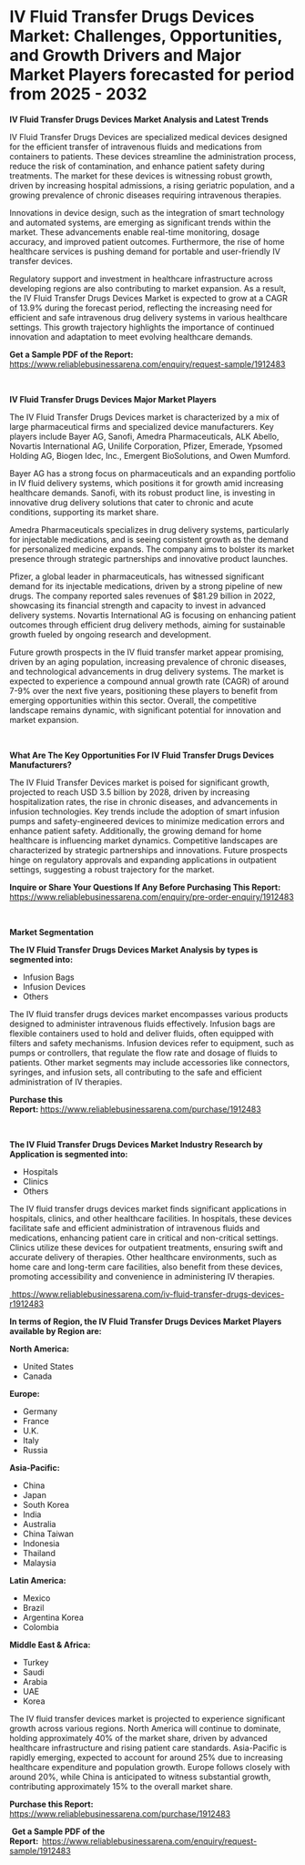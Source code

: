 <p><h1>IV Fluid Transfer Drugs Devices Market: Challenges, Opportunities, and Growth Drivers and Major Market Players forecasted for period from 2025 - 2032</h1></p><p><strong>IV Fluid Transfer Drugs Devices Market Analysis and Latest Trends</strong></p>
<p><p>IV Fluid Transfer Drugs Devices are specialized medical devices designed for the efficient transfer of intravenous fluids and medications from containers to patients. These devices streamline the administration process, reduce the risk of contamination, and enhance patient safety during treatments. The market for these devices is witnessing robust growth, driven by increasing hospital admissions, a rising geriatric population, and a growing prevalence of chronic diseases requiring intravenous therapies.</p><p>Innovations in device design, such as the integration of smart technology and automated systems, are emerging as significant trends within the market. These advancements enable real-time monitoring, dosage accuracy, and improved patient outcomes. Furthermore, the rise of home healthcare services is pushing demand for portable and user-friendly IV transfer devices. </p><p>Regulatory support and investment in healthcare infrastructure across developing regions are also contributing to market expansion. As a result, the IV Fluid Transfer Drugs Devices Market is expected to grow at a CAGR of 13.9% during the forecast period, reflecting the increasing need for efficient and safe intravenous drug delivery systems in various healthcare settings. This growth trajectory highlights the importance of continued innovation and adaptation to meet evolving healthcare demands.</p></p>
<p><strong>Get a Sample PDF of the Report:&nbsp;</strong> <a href="https://www.reliablebusinessarena.com/enquiry/request-sample/1912483?utm_campaign=3209&utm_medium=2&utm_source=Github&utm_content=ia&utm_term=16042025&utm_id=iv-fluid-transfer-drugs-devices">https://www.reliablebusinessarena.com/enquiry/request-sample/1912483</a></p>
<p>&nbsp;</p>
<p><strong>IV Fluid Transfer Drugs Devices Major Market Players</strong></p>
<p><p>The IV Fluid Transfer Drugs Devices market is characterized by a mix of large pharmaceutical firms and specialized device manufacturers. Key players include Bayer AG, Sanofi, Amedra Pharmaceuticals, ALK Abello, Novartis International AG, Unilife Corporation, Pfizer, Emerade, Ypsomed Holding AG, Biogen Idec, Inc., Emergent BioSolutions, and Owen Mumford.</p><p>Bayer AG has a strong focus on pharmaceuticals and an expanding portfolio in IV fluid delivery systems, which positions it for growth amid increasing healthcare demands. Sanofi, with its robust product line, is investing in innovative drug delivery solutions that cater to chronic and acute conditions, supporting its market share.</p><p>Amedra Pharmaceuticals specializes in drug delivery systems, particularly for injectable medications, and is seeing consistent growth as the demand for personalized medicine expands. The company aims to bolster its market presence through strategic partnerships and innovative product launches.</p><p>Pfizer, a global leader in pharmaceuticals, has witnessed significant demand for its injectable medications, driven by a strong pipeline of new drugs. The company reported sales revenues of $81.29 billion in 2022, showcasing its financial strength and capacity to invest in advanced delivery systems. Novartis International AG is focusing on enhancing patient outcomes through efficient drug delivery methods, aiming for sustainable growth fueled by ongoing research and development.</p><p>Future growth prospects in the IV fluid transfer market appear promising, driven by an aging population, increasing prevalence of chronic diseases, and technological advancements in drug delivery systems. The market is expected to experience a compound annual growth rate (CAGR) of around 7-9% over the next five years, positioning these players to benefit from emerging opportunities within this sector. Overall, the competitive landscape remains dynamic, with significant potential for innovation and market expansion.</p></p>
<p>&nbsp;</p>
<p><strong>What Are The Key Opportunities For IV Fluid Transfer Drugs Devices Manufacturers?</strong></p>
<p><p>The IV Fluid Transfer Devices market is poised for significant growth, projected to reach USD 3.5 billion by 2028, driven by increasing hospitalization rates, the rise in chronic diseases, and advancements in infusion technologies. Key trends include the adoption of smart infusion pumps and safety-engineered devices to minimize medication errors and enhance patient safety. Additionally, the growing demand for home healthcare is influencing market dynamics. Competitive landscapes are characterized by strategic partnerships and innovations. Future prospects hinge on regulatory approvals and expanding applications in outpatient settings, suggesting a robust trajectory for the market.</p></p>
<p><strong>Inquire or Share Your Questions If Any Before Purchasing This Report:</strong> <a href="https://www.reliablebusinessarena.com/enquiry/pre-order-enquiry/1912483?utm_campaign=3209&utm_medium=2&utm_source=Github&utm_content=ia&utm_term=16042025&utm_id=iv-fluid-transfer-drugs-devices">https://www.reliablebusinessarena.com/enquiry/pre-order-enquiry/1912483</a></p>
<p>&nbsp;</p>
<p><strong>Market Segmentation</strong></p>
<p><strong>The IV Fluid Transfer Drugs Devices Market Analysis by types is segmented into:</strong></p>
<p><ul><li>Infusion Bags</li><li>Infusion Devices</li><li>Others</li></ul></p>
<p><p>The IV fluid transfer drugs devices market encompasses various products designed to administer intravenous fluids effectively. Infusion bags are flexible containers used to hold and deliver fluids, often equipped with filters and safety mechanisms. Infusion devices refer to equipment, such as pumps or controllers, that regulate the flow rate and dosage of fluids to patients. Other market segments may include accessories like connectors, syringes, and infusion sets, all contributing to the safe and efficient administration of IV therapies.</p></p>
<p><strong>Purchase this Report:&nbsp;</strong><a href="https://www.reliablebusinessarena.com/purchase/1912483?utm_campaign=3209&utm_medium=2&utm_source=Github&utm_content=ia&utm_term=16042025&utm_id=iv-fluid-transfer-drugs-devices">https://www.reliablebusinessarena.com/purchase/1912483</a></p>
<p>&nbsp;</p>
<p><strong>The IV Fluid Transfer Drugs Devices Market Industry Research by Application is segmented into:</strong></p>
<p><ul><li>Hospitals</li><li>Clinics</li><li>Others</li></ul></p>
<p><p>The IV fluid transfer drugs devices market finds significant applications in hospitals, clinics, and other healthcare facilities. In hospitals, these devices facilitate safe and efficient administration of intravenous fluids and medications, enhancing patient care in critical and non-critical settings. Clinics utilize these devices for outpatient treatments, ensuring swift and accurate delivery of therapies. Other healthcare environments, such as home care and long-term care facilities, also benefit from these devices, promoting accessibility and convenience in administering IV therapies.</p></p>
<p><a href="https://www.reliablebusinessarena.com/iv-fluid-transfer-drugs-devices-r1912483?utm_campaign=3209&utm_medium=2&utm_source=Github&utm_content=ia&utm_term=16042025&utm_id=iv-fluid-transfer-drugs-devices">&nbsp;https://www.reliablebusinessarena.com/iv-fluid-transfer-drugs-devices-r1912483</a></p>
<p><strong>In terms of Region, the IV Fluid Transfer Drugs Devices Market Players available by Region are:</strong></p>
<p>
    <p> <strong> North America: </strong>
        <ul>
            <li>United States</li>
            <li>Canada</li>
        </ul>
        </p> 
    <p> <strong> Europe: </strong>
        <ul>
            <li>Germany</li>
            <li>France</li>
            <li>U.K.</li>
            <li>Italy</li>
            <li>Russia</li>
        </ul>
        </p> 
    <p> <strong> Asia-Pacific: </strong>
        <ul>
            <li>China</li>
            <li>Japan</li>
            <li>South Korea</li>
            <li>India</li>
            <li>Australia</li>
            <li>China Taiwan</li>
            <li>Indonesia</li>
            <li>Thailand</li>
            <li>Malaysia</li>
        </ul>
        </p> 
    <p> <strong> Latin America: </strong>
        <ul>
            <li>Mexico</li>
            <li>Brazil</li>
            <li>Argentina Korea</li>
            <li>Colombia</li>
        </ul>
        </p> 
    <p> <strong> Middle East & Africa: </strong>
        <ul>
            <li>Turkey</li>
            <li>Saudi</li>
            <li>Arabia</li>
            <li>UAE</li>
            <li>Korea</li>
        </ul>
    </p>
    </p>
<p><p>The IV fluid transfer devices market is projected to experience significant growth across various regions. North America will continue to dominate, holding approximately 40% of the market share, driven by advanced healthcare infrastructure and rising patient care standards. Asia-Pacific is rapidly emerging, expected to account for around 25% due to increasing healthcare expenditure and population growth. Europe follows closely with around 20%, while China is anticipated to witness substantial growth, contributing approximately 15% to the overall market share.</p></p>
<p><strong>Purchase this Report: </strong><a href="https://www.reliablebusinessarena.com/purchase/1912483?utm_campaign=3209&utm_medium=2&utm_source=Github&utm_content=ia&utm_term=16042025&utm_id=iv-fluid-transfer-drugs-devices">https://www.reliablebusinessarena.com/purchase/1912483</a></p>
<p>&nbsp;<strong>Get a Sample PDF of the Report:&nbsp;&nbsp;</strong><a href="https://www.reliablebusinessarena.com/enquiry/request-sample/1912483?utm_campaign=3209&utm_medium=2&utm_source=Github&utm_content=ia&utm_term=16042025&utm_id=iv-fluid-transfer-drugs-devices">https://www.reliablebusinessarena.com/enquiry/request-sample/1912483</a></p>
<p><strong></strong></p>
<p><p></p><p></p><p></p></p>